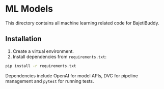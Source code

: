 # ML Models

This directory contains all machine learning related code for BajetiBuddy.

## Installation

1. Create a virtual environment.
2. Install dependencies from `requirements.txt`:

```bash
pip install -r requirements.txt
```

Dependencies include OpenAI for model APIs, DVC for pipeline management and
`pytest` for running tests.

